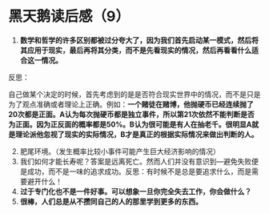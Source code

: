 # 黑天鹅读后感（9）

1. **数学和哲学的许多区别都被过分夸大了，因为我们首先启动某一模式，然后将其应用于现实，最后再将其分类，而不是先看现实的情况，然后再看看什么适合这一情况。** 

反思：

自己做某个决定的时候，首先考虑到的是是否符合现实世界中的情况，而不是只是为了观点准确或者理论上正确。例如：**一个赌徒在赌博，他抛硬币已经连续抛了20次都是正面。A认为每次抛硬币都是独立事件，所以第21次依然不能判断是否为正面。因为正反面的概率都是50%。B认为很可能是有人在抽老千。很明显A就是理论派他忽视了现实的实际情况，B才是真正的根据实际情况来做出判断的人。**

2. 肥尾环境。（发生概率比较小事件可能产生巨大经济影响的情况）
3. 我们如何才能长寿呢？答案是远离死亡。然而人们并没有意识到—避免失败便是成功，而不是一味的追求成功。反思：有时候不是总是要追求什么，而是需要避开什么！
4. **过于专门化也不是一件好事。可以想象一旦你完全失去工作，你会做什么？**
5. **很棒，人们总是从不攒同自己的人的那里学到更多的东西。**